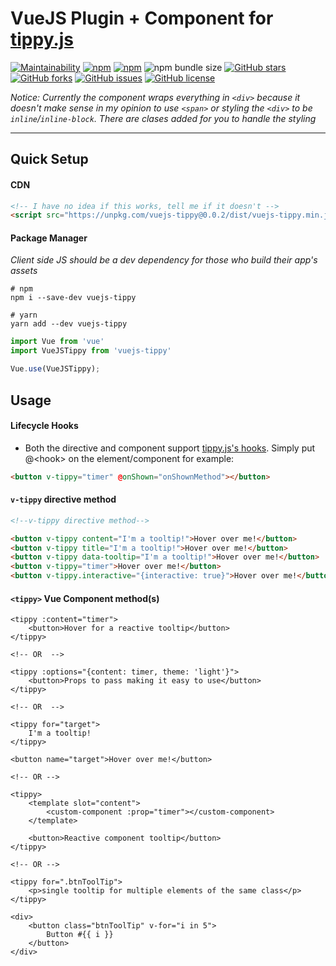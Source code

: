 # VueJS  Plugin + Component for [tippy.js](https://github.com/atomiks/tippyjs)

[![Maintainability](https://api.codeclimate.com/v1/badges/c0847b524e867249a33a/maintainability)](https://codeclimate.com/github/kanalumaddela/vuejs-tippy/maintainability)
[![npm](https://img.shields.io/npm/v/vuejs-tippy?label=vuejs-tippy&style=flat-square)](https://www.npmjs.com/package/vuejs-tippy)
[![npm](https://img.shields.io/npm/dw/vuejs-tippy?style=flat-square)](https://www.npmjs.com/package/vuejs-tippy)
![npm bundle size](https://img.shields.io/bundlephobia/min/vuejs-tippy?style=flat-square)
[![GitHub stars](https://img.shields.io/github/stars/kanalumaddela/vuejs-tippy.svg?style=flat-square)](https://github.com/kanalumaddela/vuejs-tippy/stargazers)
[![GitHub forks](https://img.shields.io/github/forks/kanalumaddela/vuejs-tippy.svg?style=flat-square)](https://github.com/kanalumaddela/vuejs-tippy/network)
[![GitHub issues](https://img.shields.io/github/issues/kanalumaddela/vuejs-tippy.svg?style=flat-square)](https://github.com/kanalumaddela/vuejs-tippy/issues)
[![GitHub license](https://img.shields.io/github/license/kanalumaddela/vuejs-tippy.svg?style=flat-square)](https://github.com/kanalumaddela/vuejs-tippy/blob/master/LICENSE)

*Notice: Currently the component wraps everything in `<div>` because it doesn't make sense in my opinion to use `<span>` or styling the  `<div>` to be `inline`/`inline-block`. There are clases added for you to handle the styling*

---

## Quick Setup

#### CDN
```html
<!-- I have no idea if this works, tell me if it doesn't -->
<script src="https://unpkg.com/vuejs-tippy@0.0.2/dist/vuejs-tippy.min.js"></script>
```

#### Package Manager
*Client side JS should be a dev dependency for those who build their app's assets*
```shell script
# npm
npm i --save-dev vuejs-tippy

# yarn
yarn add --dev vuejs-tippy
```

```js
import Vue from 'vue'
import VueJSTippy from 'vuejs-tippy'

Vue.use(VueJSTippy);
```

## Usage

#### Lifecycle Hooks
- Both the directive and component support [tippy.js's hooks](https://atomiks.github.io/tippyjs/lifecycle-hooks/). Simply put @&lt;hook> on the element/component for example:
```html
<button v-tippy="timer" @onShown="onShownMethod"></button>
```

#### `v-tippy` directive method
```html
<!--v-tippy directive method-->

<button v-tippy content="I'm a tooltip!">Hover over me!</button>
<button v-tippy title="I'm a tooltip!">Hover over me!</button>
<button v-tippy data-tooltip="I'm a tooltip!">Hover over me!</button>
<button v-tippy="timer">Hover over me!</button>
<button v-tippy.interactive="{interactive: true}">Hover over me!</button>

```
#### `<tippy>` Vue Component method(s)
```vue
<tippy :content="timer">
    <button>Hover for a reactive tooltip</button>
</tippy>

<!-- OR  -->

<tippy :options="{content: timer, theme: 'light'}">
    <button>Props to pass making it easy to use</button>
</tippy>

<!-- OR  -->

<tippy for="target">
    I'm a tooltip!
</tippy>

<button name="target">Hover over me!</button>

<!-- OR -->

<tippy>
    <template slot="content">
        <custom-component :prop="timer"></custom-component>
    </template>

    <button>Reactive component tooltip</button>
</tippy>

<!-- OR -->

<tippy for=".btnToolTip">
    <p>single tooltip for multiple elements of the same class</p>
</tippy>

<div>
    <button class="btnToolTip" v-for="i in 5">
        Button #{{ i }}
    </button>
</div>
```